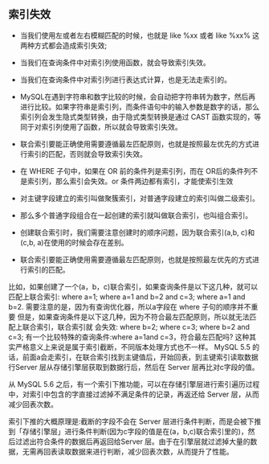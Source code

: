 ## 索引失效

- 当我们使用左或者左右模糊匹配的时候，也就是 like %xx 或者 like %xx% 这两种方式都会造成索引失效;
- 当我们在查询条件中对索引列使用函数，就会导致索引失效。
- 当我们在查询条件中对索引列进行表达式计算，也是无法走索引的。
- MySQL在遇到字符串和数字比较的时候，会自动把字符串转为数字，然后再进行比较。如果字符串是索引列，而条件语句中的输入参数是数字的话，那么索引列会发生隐式类型转换，由于隐式类型转换是通过 CAST 函数实现的，等同于对索引列使用了函数，所以就会导致索引失效。
- 联合索引要能正确使用需要遵循最左匹配原则，也就是按照最左优先的方式进行索引的匹配，否则就会导致索引失效。
- 在 WHERE 子句中，如果在 OR 前的条件列是索引列，而在 OR后的条件列不是索引列，那么索引会失效。or 条件两边都有索引，才能使索引生效



- 对主键字段建立的索引叫做聚簇索引，对普通字段建立的索引叫做二级索引。
- 那么多个普通字段组合在一起创建的索引就叫做联合索引，也叫组合索引。
- 创建联合索引时，我们需要注意创建时的顺序问题，因为联合索引(a,b, c)和(c,b, a)在使用的时候会存在差别。
- 联合索引要能正确使用需要遵循最左匹配原则，也就是按照最左优先的方式进行索引的匹配。

比如，如果创建了一个(a，b，c)联合索引，如果查询条件是以下这几种，就可以匹配上联合索引:
where a=1;
where a=1 and b=2 and c=3;
where a=1 and b=2.
需要注意的是，因为有查询优化器，所以a字段在 where 子句的顺序并不重要
但是，如果查询条件是以下这几种，因为不符合最左匹配原则，所以就无法匹配上联合索引，联合索引就
会失效:
where b=2;
where c=3;
where b=2 and c=3;
有一个比较特殊的查询条件:where a=1and c=3，符合最左匹配吗?
这种其实严格意义上来说是属于索引截断，不同版本处理方式也不一样。
MySQL 5.5 的话，前面a会走索引，在联合索引找到主键值后，开始回表，到主键索引读取数据行Server 层从存储引擎层获取到数据行后，然后在 Server 层再比对c字段的值。

从 MySQL 5.6 之后，有一个索引下推功能，可以在存储引擎层进行索引遍历过程中，对索引中包含的字直接过滤掉不满足条件的记录，再返还给 Server 层，从而减少回表次数。

索引下推的大概原理是:截断的字段不会在 Server 层进行条件判断，而是会被下推到「存储引擎层」进行条件判断(因为c字段的值是在(a，b,c)联合索引里的)，然后过滤出符合条件的数据后再返回给Server 层。由于在引擎层就过滤掉大量的数据，无需再回表读取数据来进行判断，减少回表次数，从而提升了性能。


